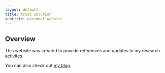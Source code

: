```yaml
---
layout: default
title: trial solution 
subtitle: personal website
---
```


## Overview

This website was created to provide references and updates to my research activites.

You can also check out [my blog](http://trialsolution.wordpress.com).

